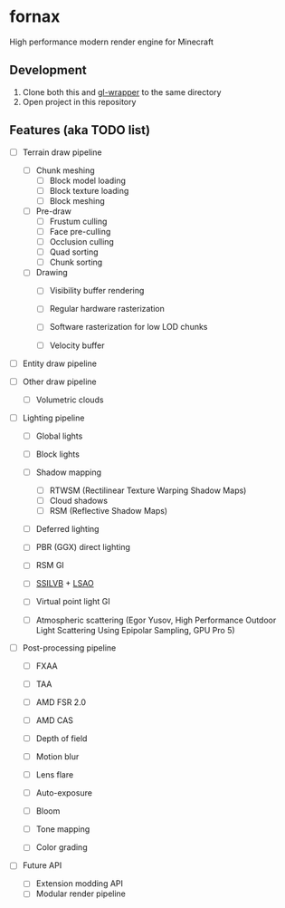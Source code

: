 # fornax
High performance modern render engine for Minecraft

## Development
1. Clone both this and [gl-wrapper](https://github.com/Luna5ama/gl-wrapper) to the same directory
2. Open project in this repository

## Features (aka TODO list)
- [ ] Terrain draw pipeline
    - [ ] Chunk meshing
        - [ ] Block model loading
        - [ ] Block texture loading
        - [ ] Block meshing
    - [ ] Pre-draw
        - [ ] Frustum culling
        - [ ] Face pre-culling
        - [ ] Occlusion culling
        - [ ] Quad sorting
        - [ ] Chunk sorting
    - [ ] Drawing
        - [ ] Visibility buffer rendering
        - [ ] Regular hardware rasterization
        - [ ] Software rasterization for low LOD chunks
        - [ ] Velocity buffer


- [ ] Entity draw pipeline


- [ ] Other draw pipeline
    - [ ] Volumetric clouds


- [ ] Lighting pipeline
    - [ ] Global lights
    - [ ] Block lights
    - [ ] Shadow mapping
      - [ ] RTWSM (Rectilinear Texture Warping Shadow Maps)
      - [ ] Cloud shadows
      - [ ] RSM (Reflective Shadow Maps)
    - [ ] Deferred lighting
    - [ ] PBR (GGX) direct lighting
    - [ ] RSM GI
    - [ ] [SSILVB](https://arxiv.org/pdf/2301.11376.pdf) + [LSAO](http://wili.cc/research/lsao/lsao.pdf)
    - [ ] Virtual point light GI
    - [ ] Atmospheric scattering (Egor Yusov, High Performance Outdoor Light Scattering Using Epipolar Sampling, GPU Pro 5)


- [ ] Post-processing pipeline
    - [ ] FXAA
    - [ ] TAA
    - [ ] AMD FSR 2.0
    - [ ] AMD CAS
    - [ ] Depth of field
    - [ ] Motion blur
    - [ ] Lens flare
    - [ ] Auto-exposure
    - [ ] Bloom
    - [ ] Tone mapping
    - [ ] Color grading


- [ ] Future API
    - [ ] Extension modding API
    - [ ] Modular render pipeline